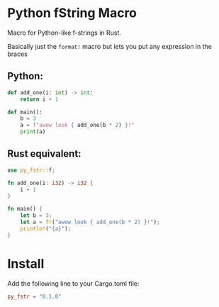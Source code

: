 # Python fString Macro

Macro for Python-like f-strings in Rust.

Basically just the `format!` macro but lets you put any expression in the braces

## Python:
```python
def add_one(i: int) -> int:
    return i + 1

def main():
    b = 3
    a = f"awow look { add_one(b * 2) }!"
    print(a)
```


## Rust equivalent:
```rust
use py_fstr::f;

fn add_one(i: i32) -> i32 {
    i + 1
}

fn main() {
    let b = 3;
    let a = f!("awow look { add_one(b * 2) }!");
    println!("{a}");
}
```

# Install
Add the following line to your Cargo.toml file:
```toml
py_fstr = "0.1.0"
```
